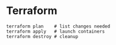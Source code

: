 # Terraform
```
terraform plan    # list changes needed
terraform apply   # launch containers 
terraform destroy # cleanup
```
